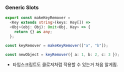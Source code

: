 ### Generic Slots

```ts
export const makeKeyRemover =
  <Key extends string>(keys: Key[]) =>
  <Obj>(obj: Obj): Omit<Obj, Key> => {
    return {} as any;
  };

const keyRemover = makeKeyRemover(["a", "b"]);

const newObject = keyRemover({ a: 1, b: 2, c: 3 });
```

- 타입스크립트도 클로저처럼 작용할 수 있는거 처음 알게죔.
